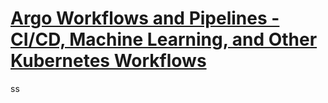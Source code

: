 # [Argo Workflows and Pipelines - CI/CD, Machine Learning, and Other Kubernetes Workflows](https://youtu.be/UMaivwrAyTA)

ss
